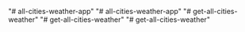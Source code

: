 "# all-cities-weather-app" 
"# all-cities-weather-app" 
"# get-all-cities-weather" 
"# get-all-cities-weather" 
"# get-all-cities-weather" 
